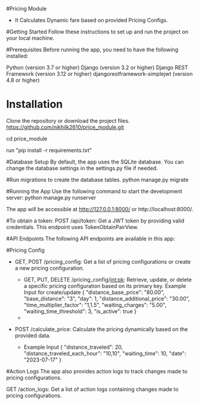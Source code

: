 #Pricing Module

- It Calculates Dynamic fare based on provided Pricing Configs.

#Getting Started
Follow these instructions to set up and run the project on your local machine.

#Prerequisites
Before running the app, you need to have the following installed:

Python (version 3.7 or higher)
Django (version 3.2 or higher)
Django REST Framework (version 3.12 or higher)
djangorestframework-simplejwt (version 4.8 or higher)


# Installation
Clone the repository or download the project files.
https://github.com/nikhilk2610/price_module.git

cd price_module

run "pip install -r requirements.txt"

#Database Setup
By default, the app uses the SQLite database. You can change the database settings in the settings.py file if needed.

#Run migrations to create the database tables.
python manage.py migrate

#Running the App
Use the following command to start the development server:
python manage.py runserver


The app will be accessible at http://127.0.0.1:8000/ or http://localhost:8000/.


#To obtain a token:
POST /api/token: Get a JWT token by providing valid credentials. This endpoint uses TokenObtainPairView.

#API Endpoints
The following API endpoints are available in this app:

#Pricing Config
- GET, POST /pricing_config: Get a list of pricing configurations or create a new pricing configuration.
 
  - GET, PUT, DELETE /pricing_config/<int:pk>: Retrieve, update, or delete a specific pricing configuration based on its primary key.
     Example Input for create/update
      {
      "distance_base_price": "80.00",
      "base_distance": "3",
      "day": 1,
      "distance_additional_price": "30.00",
      "time_multiplier_factor": "1,1.5",
      "waiting_charges": "5.00",
      "waiting_time_threshold": 3,
      "is_active": true
     }
  - 
- POST /calculate_price: Calculate the pricing dynamically based on the provided data.
  - Example Input
      {
      "distance_traveled": 20,
      "distance_traveled_each_hour": "10,10",
      "waiting_time": 10,
      "date": "2023-07-17"
      }

#Action Logs
The app also provides action logs to track changes made to pricing configurations.

GET /action_logs: Get a list of action logs containing changes made to pricing configurations.


